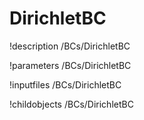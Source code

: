 <!-- MOOSE Documentation Stub: Remove this when content is added. -->

# DirichletBC
!description /BCs/DirichletBC

!parameters /BCs/DirichletBC

!inputfiles /BCs/DirichletBC

!childobjects /BCs/DirichletBC
